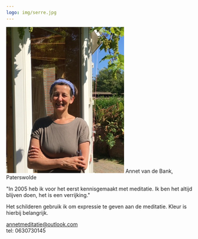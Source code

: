 ```yaml
---
logo: img/serre.jpg
---
```


<img src="/img/annet.jpg" class="picture"/>  
Annet van de Bank, Paterswolde

"In 2005 heb ik voor het eerst kennisgemaakt met meditatie. Ik ben het altijd blijven doen, het is een verrijking."

Het schilderen gebruik ik om expressie te geven aan de meditatie. Kleur is hierbij belangrijk.


[annetmeditatie@outlook.com](mailto:annetmeditatie@outlook.com)  
tel: 0630730145
